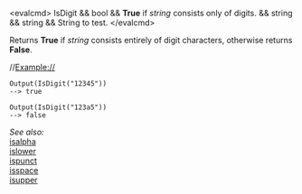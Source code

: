 \<evalcmd\> IsDigit && bool && **True** if *string* consists only of digits. && string && string && String to test. \</evalcmd\>

Returns **True** if *string* consists entirely of digit characters, otherwise returns **False**.

//<Example://>

    Output(IsDigit("12345"))
    --> true

    Output(IsDigit("123a5"))
    --> false

*See also:*  
[isalpha](isalpha.md)  
[islower](islower.md)  
[ispunct](ispunct.md)  
[isspace](isspace.md)  
[isupper](isupper.md)  

